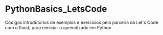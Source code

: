 # PythonBasics_LetsCode
Códigos introdútorios de exemplos e exercícios pela parceria da Let's Code com o Ifood, para reiniciar o aprendizado em Python.
